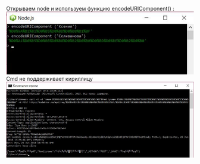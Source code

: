 Открываем node и используем функцию encodeURIComponent() :
![alt text](https://github.com/KsushaSeliv/Goss/blob/master/13.03.2018/odin.jpg)
Сmd не поддерживает кириллицу
![alt text](https://github.com/KsushaSeliv/Goss/blob/master/13.03.2018/13_2.png)
